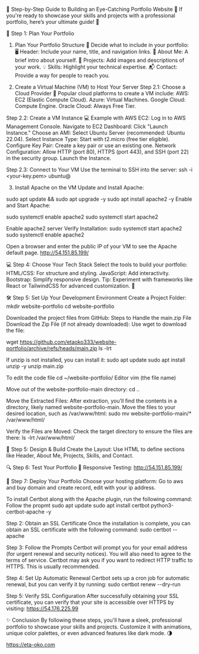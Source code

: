 🌟 Step-by-Step Guide to Building an Eye-Catching Portfolio Website 🌟
If you're ready to showcase your skills and projects with a professional portfolio, here’s your ultimate guide! 🚀

🔖 Step 1: Plan Your Portfolio
1. Plan Your Portfolio Structure
📝 Decide what to include in your portfolio:
🖥️ Header: Include your name, title, and navigation links.
📖 About Me: A brief intro about yourself.
💼 Projects: Add images and descriptions of your work.
💡 Skills: Highlight your technical expertise.
📬 Contact: Provide a way for people to reach you.

2. Create a Virtual Machine (VM) to Host Your Server
Step 2.1: Choose a Cloud Provider
🔧 Popular cloud platforms to create a VM include:
AWS: EC2 (Elastic Compute Cloud).
Azure: Virtual Machines.
Google Cloud: Compute Engine.
Oracle Cloud: Always Free Tier.

Step 2.2: Create a VM Instance
💻 Example with AWS EC2:
Log in to AWS Management Console.
Navigate to EC2 Dashboard: Click "Launch Instance."
Choose an AMI: Select Ubuntu Server (recommended: Ubuntu 22.04).
Select Instance Type: Start with t2.micro (free tier eligible).
Configure Key Pair: Create a key pair or use an existing one.
Network Configuration: Allow HTTP (port 80), HTTPS (port 443), and SSH (port 22) in the security group.
Launch the Instance.

Step 2.3: Connect to Your VM
Use the terminal to SSH into the server:
ssh -i <your-key.pem> ubuntu@<your-instance-public-ip>

3. Install Apache on the VM
Update and Install Apache:

sudo apt update && sudo apt upgrade -y
sudo apt install apache2 -y
Enable and Start Apache:

sudo systemctl enable apache2
sudo systemctl start apache2

Enable apache2 server
Verify Installation:
sudo systemctl start apache2
sudo systemctl enable apache2

Open a browser and enter the public IP of your VM to see the Apache default page.
http://54.151.85.199/

💻 Step 4: Choose Your Tech Stack
Select the tools to build your portfolio:
HTML/CSS: For structure and styling.
JavaScript: Add interactivity.
Bootstrap: Simplify responsive design.
Tip: Experiment with frameworks like React or TailwindCSS for advanced customization. 🎨

🛠️ Step 5: Set Up Your Development Environment
Create a Project Folder:
mkdir website-portfolio
cd website-portfolio

Downloaded the project files from GitHub:
Steps to Handle the main.zip File
Download the Zip File (if not already downloaded): Use wget to download the file:

wget https://github.com/etaoko333/website-portfolio/archive/refs/heads/main.zip
ls -lrt

If unzip is not installed, you can install it:
sudo apt update
sudo apt install unzip -y
unzip main.zip

To edit the code file
cd ~/website-portfolio/
Editor
vim (the file name)

Move out of the website-portfolio-main directory:
cd ..

Move the Extracted Files: After extraction, you’ll find the contents in a directory, likely named website-portfolio-main. Move the files to your desired location, such as /var/www/html:
sudo mv website-portfolio-main/* /var/www/html/

Verify the Files are Moved: Check the target directory to ensure the files are there:
ls -lrt /var/www/html/

🎨 Step 5: Design & Build
Create the Layout: Use HTML to define sections like Header, About Me, Projects, Skills, and Contact.

🔍 Step 6: Test Your Portfolio
📱 Responsive Testing: http://54.151.85.199/

🚀 Step 7: Deploy Your Portfolio
Choose your hosting platform:
Go to aws and buy domain and create record, edit with your ip address.

To install Certbot along with the Apache plugin, run the following command: 
Follow the propmt
sudo apt update
sudo apt install certbot python3-certbot-apache -y

Step 2: Obtain an SSL Certificate
Once the installation is complete, you can obtain an SSL certificate with the following command:
sudo certbot --apache

Step 3: Follow the Prompts
Certbot will prompt you for your email address (for urgent renewal and security notices).
You will also need to agree to the terms of service.
Certbot may ask you if you want to redirect HTTP traffic to HTTPS. This is usually recommended.

Step 4: Set Up Automatic Renewal
Certbot sets up a cron job for automatic renewal, but you can verify it by running:
sudo certbot renew --dry-run

Step 5: Verify SSL Configuration
After successfully obtaining your SSL certificate, you can verify that your site is accessible over HTTPS by visiting:
https://54.176.225.99

✨ Conclusion
By following these steps, you'll have a sleek, professional portfolio to showcase your skills and projects. Customize it with animations, unique color palettes, or even advanced features like dark mode. 🌗

https://eta-oko.com
